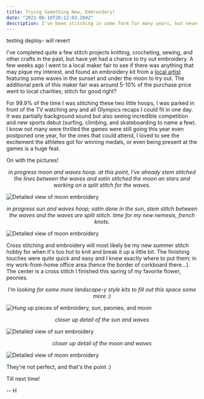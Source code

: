 ```yaml
---
title: Trying Something New, Embroidery!
date: "2021-08-10T20:12:03.284Z"
description: I've been stitching in some form for many years, but never an embroidery kit. Time to fix that.
---
```


testing deploy- will revert

I've completed quite a few stitch projects knitting, crocheting, sewing, and other crafts in the past, but have yet had a chance to try out embroidery. A few weeks ago I went to a local maker fair to see if there was anything that may pique my interest, and found an embroidery kit from a [local artist](https://www.etceteraembroidery.com/) featuring some waves in the sunset and under the moon to try out. The additional perk of this maker fair was around 5-10% of the purchase price went to local charities; stitch for good right?

For 99.9% of the time I was stitching these two little hoops, I was parked in front of the TV watching any and all Olympics recaps I could fit in one day. It was partially background sound but also seeing incredible competition and new sports debut (surfing, climbing, and skateboarding to name a few). I know not many were thrilled the games were still going this year even postponed one year, for the ones that could attend, I loved to see the excitement the athletes got for winning medals, or even being present at the games is a huge feat. 

On with the pictures!

<center><em>in progress moon and waves hoop. at this point, I've already stem stitched the lines between the waves and satin stitched the moon an stars and working on a split stitch for the waves.</em></center>


![Detailed view of moon embroidery](/images/inprogress-moon.jpg)

<center><em>in progress sun and waves hoop; satin done in the sun, stem stitch between the waves and the waves are split stitch. time for my new nemesis, french knots.</em></center>


![Detailed view of moon embroidery](/images/inprogress-sun.jpg)

Cross stitching and embroidery will most likely be my new summer stitch hobby for when it's too hot to knit and break it up a little bit. The finishing touches were quite quick and easy and I knew exactly where to put them; in my work-from-home office area (hence the border of corkboard there...). The center is a cross stitch I finished this spring of my favorite flower, peonies.

<center><em>I'm looking for some more landscape-y style kits to fill out this space some more :)</em></center>

![Hung up pieces of embroidery, sun, peonies, and moon](/images/embroidery-hung-up.jpg)

<center><em>closer up detail of the sun and waves </em></center>

![Detailed view of sun embroidery](/images/detail-sun.jpg)

<center><em>closer up detail of the moon and waves </em></center>

![Detailed view of moon embroidery](/images/detail-moon.jpg)

They're not perfect, and that's the point :)

Till next time!

-- H
